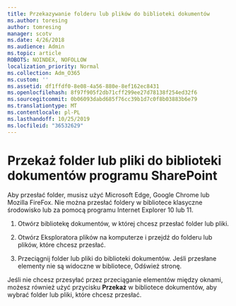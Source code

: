 ```yaml
---
title: Przekazywanie folderu lub plików do biblioteki dokumentów
ms.author: toresing
author: tomresing
manager: scotv
ms.date: 4/26/2018
ms.audience: Admin
ms.topic: article
ROBOTS: NOINDEX, NOFOLLOW
localization_priority: Normal
ms.collection: Adm_O365
ms.custom: ''
ms.assetid: df1ffdf0-8e08-4a56-880e-8ef162ec8431
ms.openlocfilehash: 8f97f905f2db71cff299ee27d78138f254ed32f6
ms.sourcegitcommit: 0b06093dabd685f76cc39b1d7c0f8b03883b6e79
ms.translationtype: MT
ms.contentlocale: pl-PL
ms.lasthandoff: 10/25/2019
ms.locfileid: "36532629"
---
```

# <a name="upload-a-folder-or-files-to-a-sharepoint-document-library"></a>Przekaż folder lub pliki do biblioteki dokumentów programu SharePoint

Aby przesłać folder, musisz użyć Microsoft Edge, Google Chrome lub Mozilla FireFox. Nie można przesłać foldery w bibliotece klasyczne środowisko lub za pomocą programu Internet Explorer 10 lub 11.
  
1. Otwórz bibliotekę dokumentów, w której chcesz przesłać folder lub pliki.
    
2. Otwórz Eksploratora plików na komputerze i przejdź do folderu lub plików, które chcesz przesłać.
    
3. Przeciągnij folder lub pliki do biblioteki dokumentów. Jeśli przesłane elementy nie są widoczne w bibliotece, Odśwież stronę. 
    
Jeśli nie chcesz przesyłać przez przeciąganie elementów między oknami, możesz również użyć przycisku **Przekaż** w bibliotece dokumentów, aby wybrać folder lub pliki, które chcesz przesłać. 
  

